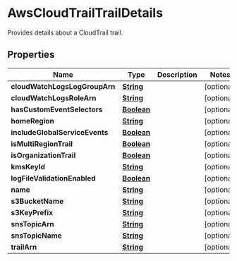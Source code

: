 

# AwsCloudTrailTrailDetails

Provides details about a CloudTrail trail.

## Properties

| Name | Type | Description | Notes |
|------------ | ------------- | ------------- | -------------|
|**cloudWatchLogsLogGroupArn** | [**String**](String.md) |  |  [optional] |
|**cloudWatchLogsRoleArn** | [**String**](String.md) |  |  [optional] |
|**hasCustomEventSelectors** | [**Boolean**](Boolean.md) |  |  [optional] |
|**homeRegion** | [**String**](String.md) |  |  [optional] |
|**includeGlobalServiceEvents** | [**Boolean**](Boolean.md) |  |  [optional] |
|**isMultiRegionTrail** | [**Boolean**](Boolean.md) |  |  [optional] |
|**isOrganizationTrail** | [**Boolean**](Boolean.md) |  |  [optional] |
|**kmsKeyId** | [**String**](String.md) |  |  [optional] |
|**logFileValidationEnabled** | [**Boolean**](Boolean.md) |  |  [optional] |
|**name** | [**String**](String.md) |  |  [optional] |
|**s3BucketName** | [**String**](String.md) |  |  [optional] |
|**s3KeyPrefix** | [**String**](String.md) |  |  [optional] |
|**snsTopicArn** | [**String**](String.md) |  |  [optional] |
|**snsTopicName** | [**String**](String.md) |  |  [optional] |
|**trailArn** | [**String**](String.md) |  |  [optional] |



